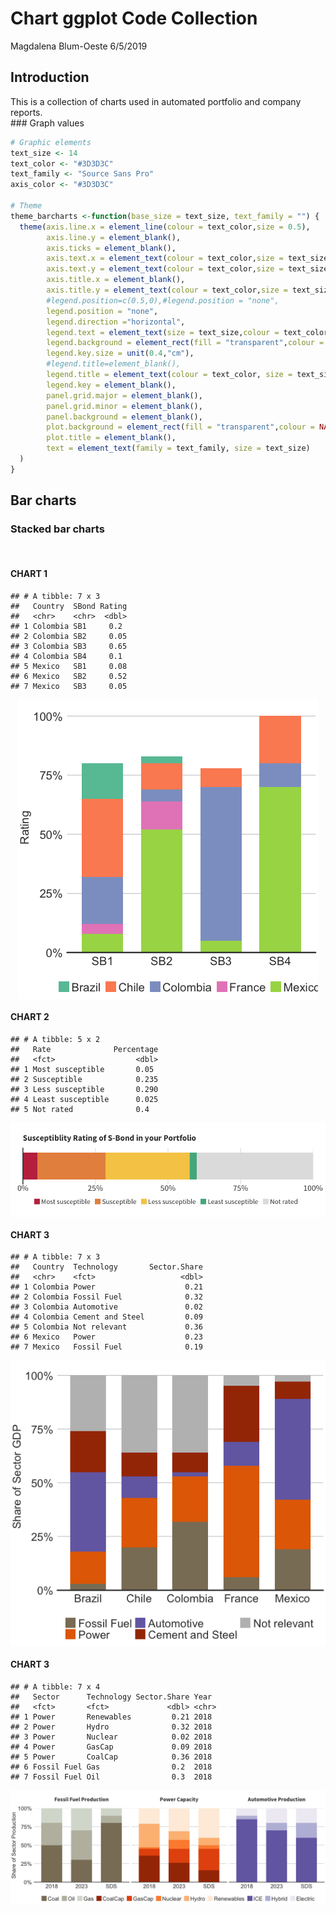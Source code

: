 Chart ggplot Code Collection
================
Magdalena Blum-Oeste
6/5/2019

Introduction
------------

This is a collection of charts used in automated portfolio and company reports. <br> \#\#\# Graph values

``` r
# Graphic elements
text_size <- 14
text_color <- "#3D3D3C"
text_family <- "Source Sans Pro"
axis_color <- "#3D3D3C"

# Theme
theme_barcharts <-function(base_size = text_size, text_family = "") {
  theme(axis.line.x = element_line(colour = text_color,size = 0.5),
        axis.line.y = element_blank(),
        axis.ticks = element_blank(),
        axis.text.x = element_text(colour = text_color,size = text_size),
        axis.text.y = element_text(colour = text_color,size = text_size),
        axis.title.x = element_blank(),
        axis.title.y = element_text(colour = text_color,size = text_size),
        #legend.position=c(0.5,0),#legend.position = "none",
        legend.position = "none",
        legend.direction ="horizontal",
        legend.text = element_text(size = text_size,colour = text_color),
        legend.background = element_rect(fill = "transparent",colour = NA),
        legend.key.size = unit(0.4,"cm"),
        #legend.title=element_blank(),
        legend.title = element_text(colour = text_color, size = text_size),
        legend.key = element_blank(),
        panel.grid.major = element_blank(),
        panel.grid.minor = element_blank(),
        panel.background = element_blank(),
        plot.background = element_rect(fill = "transparent",colour = NA),
        plot.title = element_blank(),
        text = element_text(family = text_family, size = text_size)
  )
}
```

Bar charts
----------

### Stacked bar charts

<br>

#### CHART 1

    ## # A tibble: 7 x 3
    ##   Country  SBond Rating
    ##   <chr>    <chr>  <dbl>
    ## 1 Colombia SB1     0.2 
    ## 2 Colombia SB2     0.05
    ## 3 Colombia SB3     0.65
    ## 4 Colombia SB4     0.1 
    ## 5 Mexico   SB1     0.08
    ## 6 Mexico   SB2     0.52
    ## 7 Mexico   SB3     0.05

<img src="Gallery_files/figure-markdown_github/fig1-1.png" style="display: block; margin: auto;" />

#### CHART 2

    ## # A tibble: 5 x 2
    ##   Rate              Percentage
    ##   <fct>                  <dbl>
    ## 1 Most susceptible       0.05 
    ## 2 Susceptible            0.235
    ## 3 Less susceptible       0.290
    ## 4 Least susceptible      0.025
    ## 5 Not rated              0.4

<img src="Gallery_files/figure-markdown_github/fig2-1.png" style="display: block; margin: auto;" />

#### CHART 3

    ## # A tibble: 7 x 3
    ##   Country  Technology       Sector.Share
    ##   <chr>    <fct>                   <dbl>
    ## 1 Colombia Power                    0.21
    ## 2 Colombia Fossil Fuel              0.32
    ## 3 Colombia Automotive               0.02
    ## 4 Colombia Cement and Steel         0.09
    ## 5 Colombia Not relevant             0.36
    ## 6 Mexico   Power                    0.23
    ## 7 Mexico   Fossil Fuel              0.19

<img src="Gallery_files/figure-markdown_github/fig3-1.png" style="display: block; margin: auto;" />

#### CHART 3

    ## # A tibble: 7 x 4
    ##   Sector      Technology Sector.Share Year 
    ##   <fct>       <fct>             <dbl> <chr>
    ## 1 Power       Renewables         0.21 2018 
    ## 2 Power       Hydro              0.32 2018 
    ## 3 Power       Nuclear            0.02 2018 
    ## 4 Power       GasCap             0.09 2018 
    ## 5 Power       CoalCap            0.36 2018 
    ## 6 Fossil Fuel Gas                0.2  2018 
    ## 7 Fossil Fuel Oil                0.3  2018

<img src="Gallery_files/figure-markdown_github/fig4-1.png" style="display: block; margin: auto;" />

